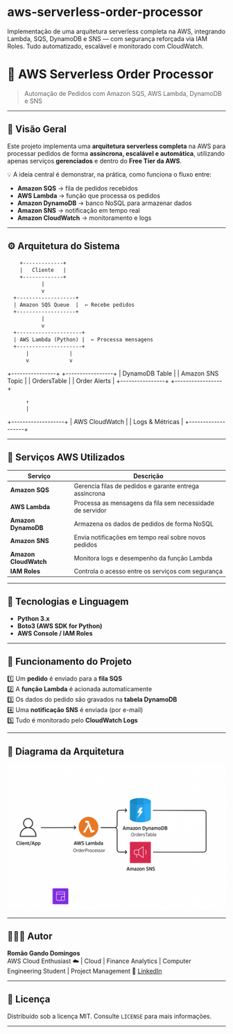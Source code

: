 # aws-serverless-order-processor
Implementação de uma arquitetura serverless completa na AWS, integrando Lambda, SQS, DynamoDB e SNS — com segurança reforçada via IAM Roles. Tudo automatizado, escalável e monitorado com CloudWatch.

# 🚀 AWS Serverless Order Processor  
> Automação de Pedidos com Amazon SQS, AWS Lambda, DynamoDB e SNS  

---

## 🧠 Visão Geral  

Este projeto implementa uma **arquitetura serverless completa** na AWS para processar pedidos de forma **assíncrona, escalável e automática**, utilizando apenas serviços **gerenciados** e dentro do **Free Tier da AWS**.

💡 A ideia central é demonstrar, na prática, como funciona o fluxo entre:
- **Amazon SQS** → fila de pedidos recebidos  
- **AWS Lambda** → função que processa os pedidos  
- **Amazon DynamoDB** → banco NoSQL para armazenar dados  
- **Amazon SNS** → notificação em tempo real  
- **Amazon CloudWatch** → monitoramento e logs  

---

## ⚙️ Arquitetura do Sistema  


        +-------------+
        |   Cliente   |
        +-------------+
               |
               v
      +-------------------+
      | Amazon SQS Queue  |  ← Recebe pedidos
      +-------------------+
               |
               v
      +---------------------+
      | AWS Lambda (Python) |  ← Processa mensagens
      +---------------------+
          |             |
          v             v
 +----------------+   +-----------------+
 | DynamoDB Table |   | Amazon SNS Topic |
 |  OrdersTable   |   | Order Alerts     |
 +----------------+   +-----------------+

          ↑
          |
   +-------------------+
   | AWS CloudWatch    |
   | Logs & Métricas   |
   +-------------------+


---

## 🧩 Serviços AWS Utilizados  

| Serviço | Descrição |
|----------|------------|
| **Amazon SQS** | Gerencia filas de pedidos e garante entrega assíncrona |
| **AWS Lambda** | Processa as mensagens da fila sem necessidade de servidor |
| **Amazon DynamoDB** | Armazena os dados de pedidos de forma NoSQL |
| **Amazon SNS** | Envia notificações em tempo real sobre novos pedidos |
| **Amazon CloudWatch** | Monitora logs e desempenho da função Lambda |
| **IAM Roles** | Controla o acesso entre os serviços com segurança |

---

## 🧰 Tecnologias e Linguagem  

- **Python 3.x**  
- **Boto3 (AWS SDK for Python)**  
- **AWS Console / IAM Roles**  

---

## 🧠 Funcionamento do Projeto  

1️⃣ Um **pedido** é enviado para a **fila SQS**  
2️⃣ A **função Lambda** é acionada automaticamente  
3️⃣ Os dados do pedido são gravados na **tabela DynamoDB**  
4️⃣ Uma **notificação SNS** é enviada (por e-mail)  
5️⃣ Tudo é monitorado pelo **CloudWatch Logs**  

---

## 📸 Diagrama da Arquitetura

![AWS Architecture Diagram](https://github.com/romariodomingos/aws-serverless-order-processor/blob/main/architecture.png?raw=true)

---

## 👨🏽‍💻 Autor

**Romão Gando Domingos**  
AWS Cloud Enthusiast ☁️ | Cloud | Finance Analytics | Computer Engineering Student | Project Management
🔗 [LinkedIn](https://www.linkedin.com/in/rom%C3%A3o-domingos-948003217/)  

---

## 📜 Licença

Distribuído sob a licença MIT. Consulte `LICENSE` para mais informações.

---

